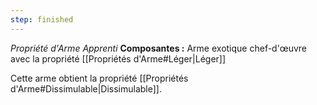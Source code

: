 ```yaml
---
step: finished
---
```

_Propriété d'Arme Apprenti_
__Composantes :__ Arme exotique chef-d'œuvre avec la propriété [[Propriétés d'Arme#Léger|Léger]]

Cette arme obtient la propriété [[Propriétés d'Arme#Dissimulable|Dissimulable]].